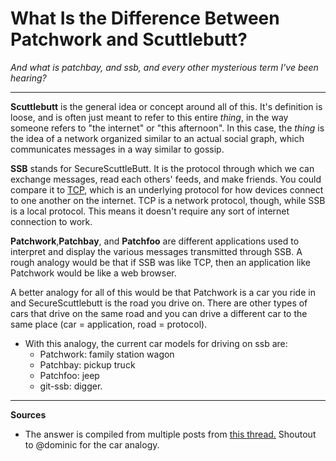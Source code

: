 # What Is the Difference Between Patchwork and Scuttlebutt?

*And what is patchbay, and ssb, and every other mysterious term I've been hearing?*

---

**Scuttlebutt** is the general idea or concept around all of this.  It's definition is loose, and is often just meant to refer to this entire _thing_, in the way someone refers to "the internet" or "this afternoon".  In this case, the _thing_ is the idea of a network organized similar to an actual social graph, which communicates messages in a way similar to gossip.

**SSB** stands for SecureScuttleButt.  It is the protocol through which we can exchange messages, read each others' feeds, and make friends.  You could compare it to [TCP](https://en.wikipedia.org/wiki/Transmission_Control_Protocol), which is an underlying protocol for how devices connect to one another on the internet.  TCP is a network protocol, though, while SSB is a local protocol.  This means it doesn't require any sort of  internet connection to work.

**Patchwork**,**Patchbay**, and **Patchfoo** are different applications used to interpret and display the various messages transmitted through SSB.  A rough analogy would be that if SSB was like TCP, then an application like Patchwork would be like a web browser.

A better analogy for all of this would be that Patchwork is a car you ride in and SecureScuttlebutt is the road you drive on. There are other types of cars that drive on the same road and you can drive a different car to the same place (car = application, road = protocol).
* With this analogy, the current car models for driving on ssb are:
	- Patchwork: family station wagon
	- Patchbay: pickup truck
	- Patchfoo: jeep
	- git-ssb: digger.

----
**Sources**
* The answer is compiled from multiple posts from [this thread.](https://viewer.scuttlebot.io/%25m8%2B25i3i5LCRioA%2FCAqARVb0HNA6TTdvi4B0CxBd8eo%3D.sha256)  Shoutout to @dominic for the car analogy.


